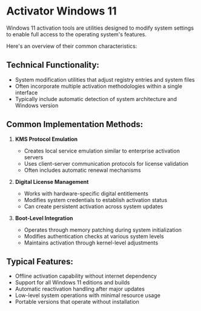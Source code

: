 # Activator Windows 11 
Windows 11 activation tools are utilities designed to modify system settings to enable full access to the operating system's features.

Here's an overview of their common characteristics:

## **Technical Functionality:**
- System modification utilities that adjust registry entries and system files
- Often incorporate multiple activation methodologies within a single interface
- Typically include automatic detection of system architecture and Windows version

## **Common Implementation Methods:**
1. **KMS Protocol Emulation**
   - Creates local service emulation similar to enterprise activation servers
   - Uses client-server communication protocols for license validation
   - Often includes automatic renewal mechanisms

2. **Digital License Management**
   - Works with hardware-specific digital entitlements
   - Modifies system credentials to establish activation status
   - Can create persistent activation across system updates

3. **Boot-Level Integration**
   - Operates through memory patching during system initialization
   - Modifies authentication checks at various system levels
   - Maintains activation through kernel-level adjustments

## **Typical Features:**
- Offline activation capability without internet dependency
- Support for all Windows 11 editions and builds
- Automatic reactivation handling after major updates
- Low-level system operations with minimal resource usage
- Portable versions that operate without installation

